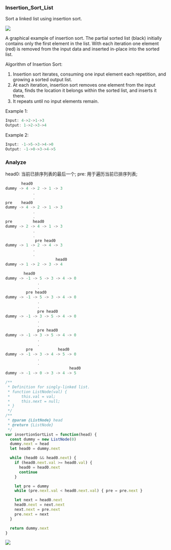 ### Insertion_Sort_List

Sort a linked list using insertion sort.

![](https://upload.wikimedia.org/wikipedia/commons/0/0f/Insertion-sort-example-300px.gif)

A graphical example of insertion sort. The partial sorted list (black) initially contains only the first element in the list.
With each iteration one element (red) is removed from the input data and inserted in-place into the sorted list.

Algorithm of Insertion Sort:

1. Insertion sort iterates, consuming one input element each repetition, and growing a sorted output list.
2. At each iteration, insertion sort removes one element from the input data, finds the location it belongs within the sorted list, and inserts it there.
3. It repeats until no input elements remain.

Example 1:

```js
Input: 4->2->1->3
Output: 1->2->3->4
```

Example 2:

```js
Input: -1->5->3->4->0
Output: -1->0->3->4->5
```

### Analyze

head0: 当前已排序列表的最后一个;
pre: 用于遍历当前已排序列表;

```js
       head0
dummy -> 4 -> 2 -> 1 -> 3
            .
            .
pre    head0
dummy -> 4 -> 2 -> 1 -> 3
            .
            .
pre         head0
dummy -> 2 -> 4 -> 1 -> 3
            .
            .
             pre head0
dummy -> 1 -> 2 -> 4 -> 3
            .
            .
                      head0
dummy -> 1 -> 2 -> 3 -> 4
```

```js
        head0
dummy -> -1 -> 5 -> 3 -> 4 -> 0
              .
              .
         pre head0
dummy -> -1 -> 5 -> 3 -> 4 -> 0
              .
              .
              pre head0
dummy -> -1 -> 3 -> 5 -> 4 -> 0
              .
              .
              pre head0
dummy -> -1 -> 3 -> 5 -> 4 -> 0
              .
              .
         pre           head0
dummy -> -1 -> 3 -> 4 -> 5 -> 0
              .
              .
                            head0
dummy -> -1 -> 0 -> 3 -> 4 -> 5
```

```js
/**
 * Definition for singly-linked list.
 * function ListNode(val) {
 *     this.val = val;
 *     this.next = null;
 * }
 */
/**
 * @param {ListNode} head
 * @return {ListNode}
 */
var insertionSortList = function(head) {
  const dummy = new ListNode(0)
  dummy.next = head
  let head0 = dummy.next

  while (head0 && head0.next) {
    if (head0.next.val >= head0.val) {
      head0 = head0.next
      continue
    }

    let pre = dummy
    while (pre.next.val < head0.next.val) { pre = pre.next }

    let next = head0.next
    head0.next = next.next
    next.next = pre.next
    pre.next = next
  }

  return dummy.next
}
```

![](http://with.muyunyun.cn/d0cee500a18a46b76ed67016484973e2.jpg)
